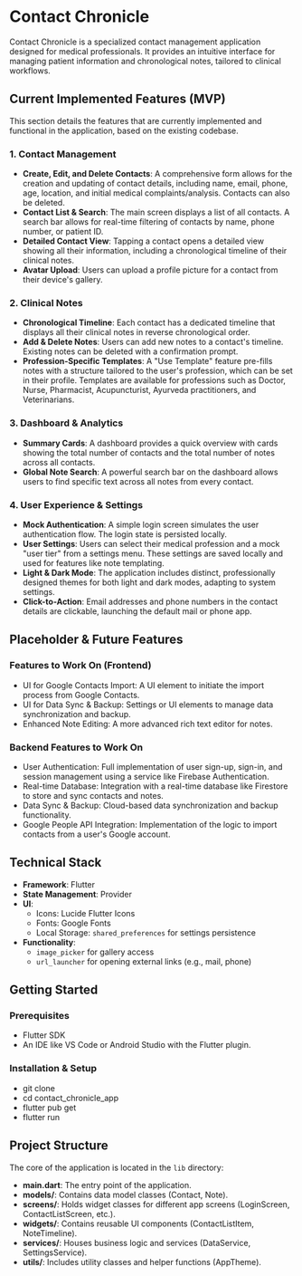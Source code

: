 # Contact Chronicle

Contact Chronicle is a specialized contact management application designed for medical professionals. It provides an intuitive interface for managing patient information and chronological notes, tailored to clinical workflows.

## Current Implemented Features (MVP)

This section details the features that are currently implemented and functional in the application, based on the existing codebase.

### 1. Contact Management

- **Create, Edit, and Delete Contacts**: A comprehensive form allows for the creation and updating of contact details, including name, email, phone, age, location, and initial medical complaints/analysis. Contacts can also be deleted.
- **Contact List & Search**: The main screen displays a list of all contacts. A search bar allows for real-time filtering of contacts by name, phone number, or patient ID.
- **Detailed Contact View**: Tapping a contact opens a detailed view showing all their information, including a chronological timeline of their clinical notes.
- **Avatar Upload**: Users can upload a profile picture for a contact from their device's gallery.

### 2. Clinical Notes

- **Chronological Timeline**: Each contact has a dedicated timeline that displays all their clinical notes in reverse chronological order.
- **Add & Delete Notes**: Users can add new notes to a contact's timeline. Existing notes can be deleted with a confirmation prompt.
- **Profession-Specific Templates**: A "Use Template" feature pre-fills notes with a structure tailored to the user's profession, which can be set in their profile. Templates are available for professions such as Doctor, Nurse, Pharmacist, Acupuncturist, Ayurveda practitioners, and Veterinarians.

### 3. Dashboard & Analytics

- **Summary Cards**: A dashboard provides a quick overview with cards showing the total number of contacts and the total number of notes across all contacts.
- **Global Note Search**: A powerful search bar on the dashboard allows users to find specific text across all notes from every contact.

### 4. User Experience & Settings

- **Mock Authentication**: A simple login screen simulates the user authentication flow. The login state is persisted locally.
- **User Settings**: Users can select their medical profession and a mock "user tier" from a settings menu. These settings are saved locally and used for features like note templating.
- **Light & Dark Mode**: The application includes distinct, professionally designed themes for both light and dark modes, adapting to system settings.
- **Click-to-Action**: Email addresses and phone numbers in the contact details are clickable, launching the default mail or phone app.

## Placeholder & Future Features

### Features to Work On (Frontend)
- UI for Google Contacts Import: A UI element to initiate the import process from Google Contacts.
- UI for Data Sync & Backup: Settings or UI elements to manage data synchronization and backup.
- Enhanced Note Editing: A more advanced rich text editor for notes.

### Backend Features to Work On
- User Authentication: Full implementation of user sign-up, sign-in, and session management using a service like Firebase Authentication.
- Real-time Database: Integration with a real-time database like Firestore to store and sync contacts and notes.
- Data Sync & Backup: Cloud-based data synchronization and backup functionality.
- Google People API Integration: Implementation of the logic to import contacts from a user's Google account.

## Technical Stack

- **Framework**: Flutter
- **State Management**: Provider
- **UI**:
    - Icons: Lucide Flutter Icons
    - Fonts: Google Fonts
    - Local Storage: `shared_preferences` for settings persistence
- **Functionality**:
    - `image_picker` for gallery access
    - `url_launcher` for opening external links (e.g., mail, phone)

## Getting Started

### Prerequisites

- Flutter SDK
- An IDE like VS Code or Android Studio with the Flutter plugin.

### Installation & Setup

- git clone <repository-url>
- cd contact_chronicle_app
- flutter pub get
- flutter run


## Project Structure

The core of the application is located in the `lib` directory:

- **main.dart**: The entry point of the application.
- **models/**: Contains data model classes (Contact, Note).
- **screens/**: Holds widget classes for different app screens (LoginScreen, ContactListScreen, etc.).
- **widgets/**: Contains reusable UI components (ContactListItem, NoteTimeline).
- **services/**: Houses business logic and services (DataService, SettingsService).
- **utils/**: Includes utility classes and helper functions (AppTheme).

